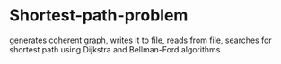 # Shortest-path-problem
generates coherent graph, writes it to file, reads from file, searches for shortest path using Dijkstra and Bellman-Ford algorithms
